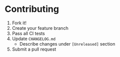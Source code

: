 # Contributing

1. Fork it!
2. Create your feature branch
3. Pass all CI tests
4. Update `CHANGELOG.md`
    - Describe changes under `[Unreleased]` section
5. Submit a pull request
